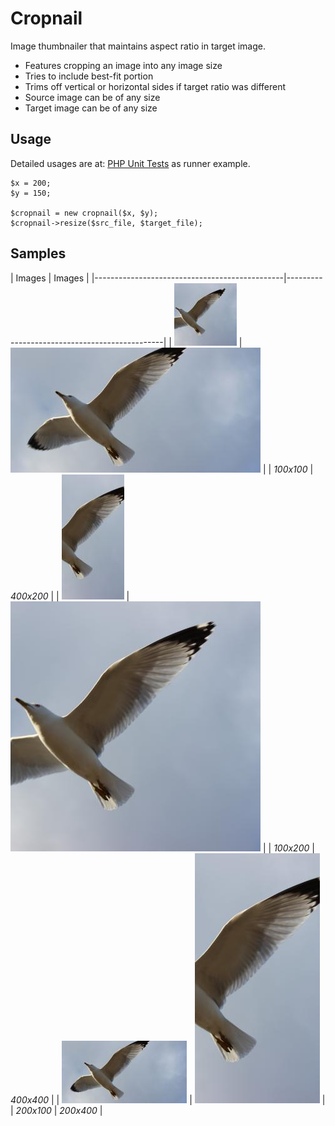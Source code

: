 # Cropnail

Image thumbnailer that maintains aspect ratio in target image.

  * Features cropping an image into any image size
  * Tries to include best-fit portion
  * Trims off vertical or horizontal sides if target ratio was different
  * Source image can be of any size
  * Target image can be of any size


## Usage

Detailed usages are at: <a href="phpunit/tests/Test.php">PHP Unit Tests</a> as runner example.

	$x = 200;
	$y = 150;

    $cropnail = new cropnail($x, $y);
    $cropnail->resize($src_file, $target_file);


## Samples

| Images                                        | Images                                        | |-----------------------------------------------|-----------------------------------------------|
| ![Screenshot](/resized/IMG_9842-100x100.jpg)  | ![Screenshot](/resized/IMG_9842-400x200.jpg)  |
| *100x100*                                     | *400x200*                                     | 
| ![Screenshot](/resized/IMG_9842-100x200.jpg)  | ![Screenshot](/resized/IMG_9842-400x400.jpg)  |
| *100x200*                                     | *400x400*                                     |
| ![Screenshot](/resized/IMG_9842-200x100.jpg)  | ![Screenshot](/resized/IMG_9842-200x400.jpg)  |
| *200x100*                                     | *200x400*                                     |
